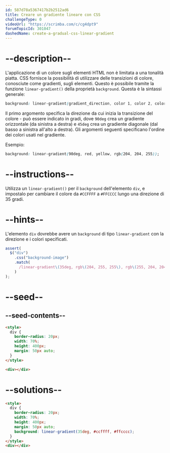 ```yaml
---
id: 587d78a5367417b2b2512ad6
title: Creare un gradiente lineare con CSS
challengeType: 0
videoUrl: "https://scrimba.com/c/cg4dpt9"
forumTopicId: 301047
dashedName: create-a-gradual-css-linear-gradient
---
```


# --description--

L'applicazione di un colore sugli elementi HTML non è limitata a una tonalità piatta. CSS fornisce la possibilità di utilizzare delle transizioni di colore, conosciute come gradienti, sugli elementi. Questo è possibile tramite la funzione `linear-gradient()` della proprietà `background`. Questa è la sintassi generale:

```css
background: linear-gradient(gradient_direction, color 1, color 2, color 3, ...);
```

Il primo argomento specifica la direzione da cui inizia la transizione del colore - può essere indicato in gradi, dove `90deg` crea un gradiente orizzontale (da sinistra a destra) e `45deg` crea un gradiente diagonale (dal basso a sinistra all'alto a destra). Gli argomenti seguenti specificano l'ordine dei colori usati nel gradiente.

Esempio:

```css
background: linear-gradient(90deg, red, yellow, rgb(204, 204, 255));
```

# --instructions--

Utilizza un `linear-gradient()` per il `background` dell'elemento `div`, e impostalo per cambiare il colore da `#CCFFFF` a `#FFCCCC` lungo una direzione di 35 gradi.

# --hints--

L'elemento `div` dovrebbe avere un `background` di tipo `linear-gradient` con la direzione e i colori specificati.

```js
assert(
  $("div")
    .css("background-image")
    .match(
      /linear-gradient\(35deg, rgb\(204, 255, 255\), rgb\(255, 204, 204\)\)/gi
    )
);
```

# --seed--

## --seed-contents--

```html
<style>
  div {
    border-radius: 20px;
    width: 70%;
    height: 400px;
    margin: 50px auto;
  }
</style>

<div></div>
```

# --solutions--

```html
<style>
  div {
    border-radius: 20px;
    width: 70%;
    height: 400px;
    margin: 50px auto;
    background: linear-gradient(35deg, #ccffff, #ffcccc);
  }
</style>
<div></div>
```
